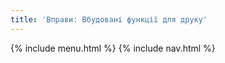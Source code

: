 ```yaml
---
title: 'Вправи: Вбудовані функції для друку'
---
```


{% include menu.html %}
{% include nav.html %}